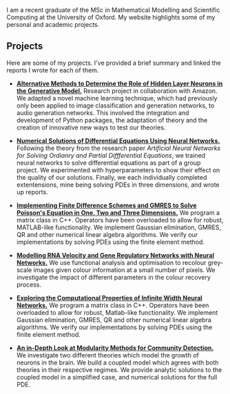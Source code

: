 I am a recent graduate of the MSc in Mathematical Modelling and Scientific Computing at the University of Oxford. My website highlights some of my personal and academic projects.

## Projects
Here are some of my projects. I've provided a brief summary and linked the reports I wrote for each of them.

- [**Alternative Methods to Determine the Role of Hidden Layer Neurons in the Generative Model.**](docs/Diss-final.pdf) Research project in collaboration with Amazon. We adapted a novel machine learning technique, which had previously only been applied to image classification and generation networks, to audio generation networks. This involved the integration and development of Python packages, the adaptation of theory and the creation of innovative new ways to test our theories.

- [**Numerical Solutions of Differential Equations Using Neural Networks.**](docs/Computing_case_study-final.pdf) Following the theory from the research paper _Artificial Neural Networks for Solving Ordianry and Partial Diffferential Equations_, we trained neural networks to solve differential equations as part of a group project. We  experimented with hyperparameters to show their effect on the quality of our solutions. Finally, we each individually completed extentensions, mine being solving PDEs in three dimensions, and wrote up reports.

- [**Implementing Finite Difference Schemes and GMRES to Solve Poisson's Equation in One, Two and Three Dimensions.**](docs/C___project-final.pdf) We program a matrix class in C++. Operators have been overloaded to allow for robust, MATLAB-like functionality. We implement Gaussian elimination, GMRES, QR and other numerical linear algebra algorithms. We verify our implementations by solving PDEs using the finite element method.

- [**Modelling RNA Velocity and Gene Regulatory Networks with Neural Networks.**](docs/Modelling_case_study-final.pdf) We use functional analysis and optimisation to recolour grey-scale images given colour information at a small number of pixels. We investigate the impact of different parameters in the colour recovery process. 

- [**Exploring the Computational Properties of Infinite Width Neural Networks.**](docs/final-draft.pdf) We program a matrix class in C++. Operators have been overloaded to allow for robust, Matlab-like functionality. We implement Gaussian elimination, GMRES, QR and other numerical linear algebra algorithms. We verify our implementations by solving PDEs using the finite element method. 

- [**An in-Depth Look at Modularity Methods for Community Detection.**](docs/Networks_project-final.pdf) We investigate two different theories which model the growth of neurons in the brain. We build a coupled model which agrees with both theories in their respective regimes. We provide analytic solutions to the coupled model in a simplified case, and numerical solutions for the full PDE. 


